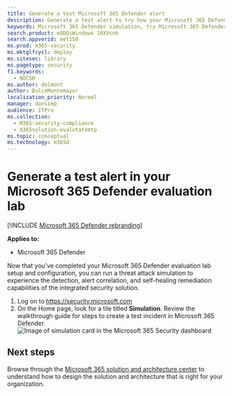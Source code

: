 ```yaml
---
title: Generate a test Microsoft 365 Defender alert
description: Generate a test alert to try how your Microsoft 365 Defender lab environment works
keywords: Microsoft 365 Defender simulation, try Microsoft 365 Defender, generate test alert in Microsoft 365 Defender, test alert in Microsoft 365 Defender evaluation lab
search.product: eADQiWindows 10XVcnh
search.appverid: met150
ms.prod: m365-security
ms.mktglfcycl: deploy
ms.sitesec: library
ms.pagetype: security
f1.keywords: 
  - NOCSH
ms.author: dolmont
author: DulceMontemayor
localization_priority: Normal
manager: dansimp
audience: ITPro
ms.collection: 
  - M365-security-compliance
  - m365solution-evalutatemtp
ms.topic: conceptual
ms.technology: m365d
---
```


# Generate a test alert in your Microsoft 365 Defender evaluation lab  

[!INCLUDE [Microsoft 365 Defender rebranding](../includes/microsoft-defender.md)]


**Applies to:**
- Microsoft 365 Defender

Now that you've completed your Microsoft 365 Defender evaluation lab setup and configuration, you can run a threat attack simulation to experience the detection, alert correlation, and self-healing remediation capabilities of the integrated security solution.  

1. Log on to https://security.microsoft.com
2. On the Home page, look for a tile titled **Simulation**.  Review the walkthrough guide for steps to create a test incident in Microsoft 365 Defender.
<br>![Image of simulation card in the Microsoft 365 Security dashboard](../../media/mtp-eval-73.png) <br>

## Next steps

Browse through the [Microsoft 365 solution and architecture center](../../solutions/index.yml) to understand how to design the solution and architecture that is right for your organization.